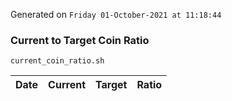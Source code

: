 Generated on `Friday 01-October-2021 at 11:18:44`

### Current to Target Coin Ratio
`current_coin_ratio.sh`

Date|Current|Target|Ratio
---|---|---|---
